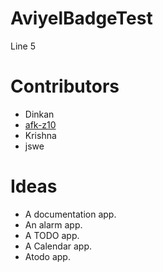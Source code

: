 # AviyelBadgeTest

Line 5

# Contributors
- Dinkan
- [afk-z10](https://beta.aviyel.com/@afk-z10)
- Krishna
- jswe

# Ideas
- A documentation app.
- An alarm app.
- A TODO app.
- A Calendar app.
- Atodo app.
